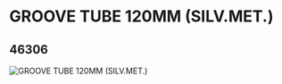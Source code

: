 # GROOVE TUBE 120MM (SILV.MET.)
## 46306
![GROOVE TUBE 120MM (SILV.MET.)](https://lc-www-live-s.legocdn.com/media/bricks/5/2/4275396.jpg)
